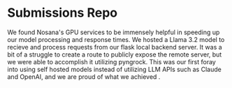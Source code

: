 # Submissions Repo

  We found Nosana's GPU services to be immensely helpful in speeding up our model processing and response times. We hosted a Llama 3.2 model to recieve and process requests from our flask local backend server. It was a bit of a struggle to create a route to publicly expose the remote server, but we were able to accomplish it utilizing pyngrock. This was our first foray into using self hosted models instead of utilizing LLM APIs such as Claude and OpenAI, and we are proud of what we achieved .
